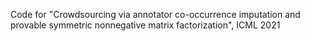 Code for "Crowdsourcing via annotator co-occurrence imputation and provable symmetric nonnegative matrix factorization", ICML 2021
